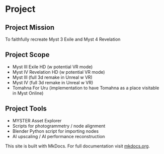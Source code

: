 # Project

## Project Mission
To faithfully recreate Myst 3 Exile and Myst 4 Revelation

## Project Scope
- Myst III Exile HD (w potential VR mode)
- Myst IV Revelation HD (w potential VR mode)
- Myst III (full 3d remake in Unreal w VR)
- Myst IV (full 3d remake in Unreal w VR)
- Tomahna For Uru (implementation to have Tomahna as a place visitable in Myst Online)

## Project Tools
- MYSTER Asset Explorer
- Scripts for photogrammetry / node alignment
- Blender Python script for importing nodes
- AI upscaling / AI performance reconstruction

This site is built with MkDocs. For full documentation visit [mkdocs.org](https://www.mkdocs.org).